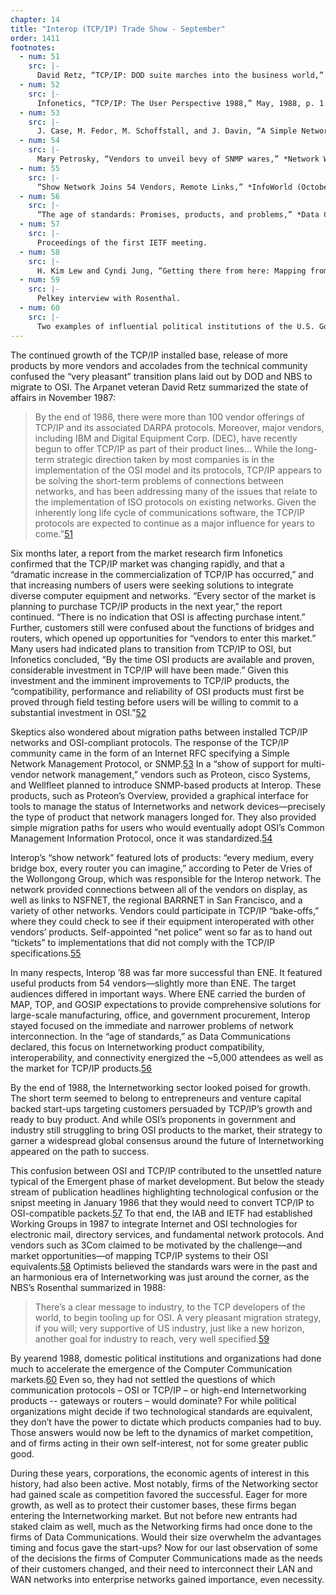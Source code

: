 ```yaml
---
chapter: 14
title: "Interop (TCP/IP) Trade Show - September"
order: 1411
footnotes:
  - num: 51
    src: |-
      David Retz, “TCP/IP: DOD suite marches into the business world,” *Data Communications*, November 1987, page 225.
  - num: 52
    src: |-
      Infonetics, “TCP/IP: The User Perspective 1988,” May, 1988, p. 1.
  - num: 53
    src: |-
      J. Case, M. Fedor, M. Schoffstall, and J. Davin, “A Simple Network Management Protocol,” *RFC 1067* August 1988 
  - num: 54
    src: |-
      Mary Petrosky, “Vendors to unveil bevy of SNMP wares,” *Network World* (September 19, 1988), p. 19-20.
  - num: 55
    src: |-
      “Show Network Joins 54 Vendors, Remote Links,” *InfoWorld (October 10, 1988), p. 18.
  - num: 56
    src: |-
      “The age of standards: Promises, products, and problems,” *Data Communications* (September, 1988), p.13.
  - num: 57
    src: |-
      Proceedings of the first IETF meeting.
  - num: 58
    src: |-
      H. Kim Lew and Cyndi Jung, “Getting there from here: Mapping from TCP/IP to OSI,” *Data Communications* (August, 1988), p. 161-175.
  - num: 59
    src: |-
      Pelkey interview with Rosenthal.
  - num: 60
    src: |-
      Two examples of influential political institutions of the U.S. Government to this history are: The Department of Defense… DARPA (ARPA) – IPTO – TCP/IP, routers; The Department of Commerce NIST (NBS) - OSI, MAP, etc. 
---
```


The continued growth of the TCP/IP installed base, release of more products by more vendors and accolades from the technical community confused the “very pleasant” transition plans laid out by DOD and NBS to migrate to OSI. The Arpanet veteran David Retz summarized the state of affairs in November 1987:

>By the end of 1986, there were more than 100 vendor offerings of TCP/IP and its associated DARPA protocols. Moreover, major vendors, including IBM and Digital Equipment Corp. (DEC), have recently begun to offer TCP/IP as part of their product lines… While the long-term strategic direction taken by most companies is in the implementation of the OSI model and its protocols, TCP/IP appears to be solving the short-term problems of connections between networks, and has been addressing many of the issues that relate to the implementation of ISO protocols on existing networks. Given the inherently long life cycle of communications software, the TCP/IP protocols are expected to continue as a major influence for years to come.”<a name="fnloc51" href="#fn51">51</a>

Six months later, a report from the market research firm Infonetics confirmed that the TCP/IP market was changing rapidly, and that a “dramatic increase in the commercialization of TCP/IP has occurred,” and that increasing numbers of users were seeking solutions to integrate diverse computer equipment and networks. “Every sector of the market is planning to purchase TCP/IP products in the next year,” the report continued. “There is no indication that OSI is affecting purchase intent.” Further, customers still were confused about the functions of bridges and routers, which opened up opportunities for “vendors to enter this market.” Many users had indicated plans to transition from TCP/IP to OSI, but Infonetics concluded, “By the time OSI products are available and proven, considerable investment in TCP/IP will have been made.” Given this investment and the imminent improvements to TCP/IP products, the “compatibility, performance and reliability of OSI products must first be proved through field testing before users will be willing to commit to a substantial investment in OSI.”<a name="fnloc52" href="#fn52">52</a>

Skeptics also wondered about migration paths between installed TCP/IP networks and OSI-compliant protocols. The response of the TCP/IP community came in the form of an Internet RFC specifying a Simple Network Management Protocol, or SNMP.<a name="fnloc53" href="#fn53">53</a>  In a “show of support for multi-vendor network management,” vendors such as Proteon, cisco Systems, and Wellfleet planned to introduce SNMP-based products at Interop. These products, such as Proteon’s Overview, provided a graphical interface for tools to manage the status of Internetworks and network devices—precisely the type of product that network managers longed for. They also provided simple migration paths for users who would eventually adopt OSI’s Common Management Information Protocol, once it was standardized.<a name="fnloc54" href="#fn54">54</a>

Interop’s “show network” featured lots of products: “every medium, every bridge box, every router you can imagine,” according to Peter de Vries of the Wollongong Group, which was responsible for the Interop network. The network provided connections between all of the vendors on display, as well as links to NSFNET, the regional BARRNET in San Francisco, and a variety of other networks. Vendors could participate in TCP/IP “bake-offs,” where they could check to see if their equipment interoperated with other vendors’ products. Self-appointed “net police” went so far as to hand out “tickets” to implementations that did not comply with the TCP/IP specifications.<a name="fnloc55" href="#fn55">55</a>

In many respects, Interop ’88 was far more successful than ENE. It featured useful products from 54 vendors—slightly more than ENE. The target audiences differed in important ways. Where ENE carried the burden of MAP, TOP, and GOSIP expectations to provide comprehensive solutions for large-scale manufacturing, office, and government procurement, Interop stayed focused on the immediate and narrower problems of network interconnection. In the “age of standards,” as Data Communications declared, this focus on Internetworking product compatibility, interoperability, and connectivity energized the ~5,000 attendees as well as the market for TCP/IP products.<a name="fnloc56" href="#fn56">56</a>

By the end of 1988, the Internetworking sector looked poised for growth. The short term seemed to belong to entrepreneurs and venture capital backed start-ups targeting customers persuaded by TCP/IP’s growth and ready to buy product. And while OSI’s proponents in government and industry still struggling to bring OSI products to the market, their strategy to garner a widespread global consensus around the future of Internetworking appeared on the path to success.

This confusion between OSI and TCP/IP contributed to the unsettled nature typical of the Emergent phase of market development. But below the steady stream of publication headlines highlighting technological confusion or the snipst meeting in January 1986 that they would need to convert TCP/IP to OSI-compatible packets.<a name="fnloc57" href="#fn57">57</a> To that end, the IAB and IETF had established Working Groups in 1987 to integrate Internet and OSI technologies for electronic mail, directory services, and fundamental network protocols. And vendors such as 3Com claimed to be motivated by the challenge—and market opportunities—of mapping TCP/IP systems to their OSI equivalents.<a name="fnloc58" href="#fn58">58</a>  Optimists believed the standards wars were in the past and an harmonious era of Internetworking was just around the corner, as the NBS’s Rosenthal summarized in 1988:

>There’s a clear message to industry, to the TCP developers of the world, to begin tooling up for OSI. A very pleasant migration strategy, if you will; very supportive of US industry, just like a new horizon, another goal for industry to reach, very well specified.<a name="fnloc59" href="#fn59">59</a>

By yearend 1988, domestic political institutions and organizations had done much to accelerate the emergence of the Computer Communication markets.<a name="fnloc60" href="#fn60">60</a>  Even so, they had not settled the questions of which communication protocols – OSI or TCP/IP – or high-end Internetworking products -- gateways or routers – would dominate? For while political organizations might decide if two technological standards are equivalent, they don’t have the power to dictate which products companies had to buy. Those answers would now be left to the dynamics of market competition, and of firms acting in their own self-interest, not for some greater public good.

During these years, corporations, the economic agents of interest in this history, had also been active. Most notably, firms of the Networking sector had gained scale as competition favored the successful. Eager for more growth, as well as to protect their customer bases, these firms began entering the Internetworking market. But not before new entrants had staked claim as well, much as the Networking firms had once done to the firms of Data Communications. Would their size overwhelm the advantages timing and focus gave the start-ups? Now for our last observation of some of the decisions the firms of Computer Communications made as the needs of their customers changed, and their need to interconnect their LAN and WAN networks into enterprise networks gained importance, even necessity.
